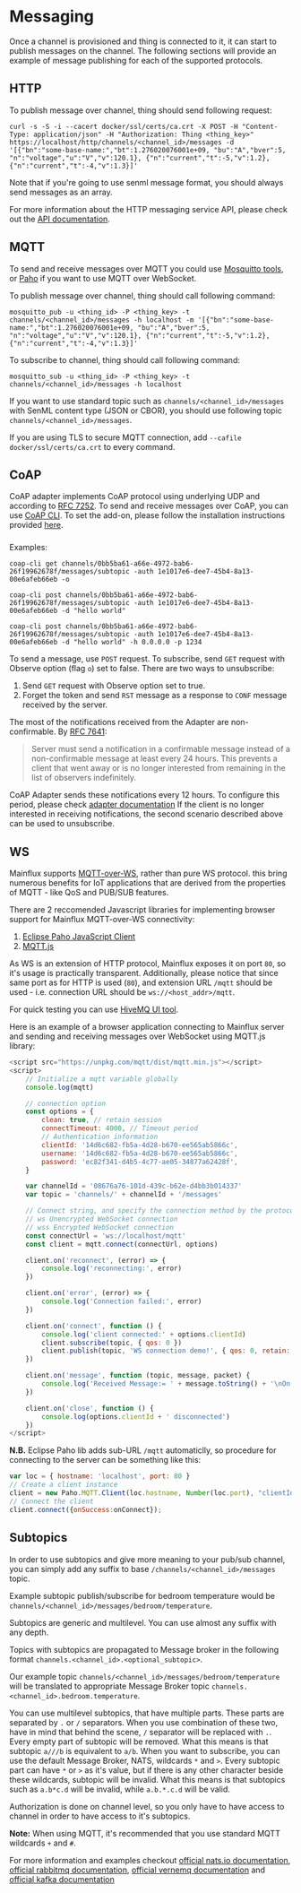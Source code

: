 # Messaging

Once a channel is provisioned and thing is connected to it, it can start to
publish messages on the channel. The following sections will provide an example
of message publishing for each of the supported protocols.

## HTTP

To publish message over channel, thing should send following request:

```
curl -s -S -i --cacert docker/ssl/certs/ca.crt -X POST -H "Content-Type: application/json" -H "Authorization: Thing <thing_key>" https://localhost/http/channels/<channel_id>/messages -d '[{"bn":"some-base-name:","bt":1.276020076001e+09, "bu":"A","bver":5, "n":"voltage","u":"V","v":120.1}, {"n":"current","t":-5,"v":1.2}, {"n":"current","t":-4,"v":1.3}]'
```

Note that if you're going to use senml message format, you should always send
messages as an array.

For more information about the HTTP messaging service API, please check out the [API documentation](https://github.com/mainflux/mainflux/blob/master/api/http.yml).

## MQTT

To send and receive messages over MQTT you could use [Mosquitto tools](https://mosquitto.org),
or [Paho](https://www.eclipse.org/paho/) if you want to use MQTT over WebSocket.

To publish message over channel, thing should call following command:

```
mosquitto_pub -u <thing_id> -P <thing_key> -t channels/<channel_id>/messages -h localhost -m '[{"bn":"some-base-name:","bt":1.276020076001e+09, "bu":"A","bver":5, "n":"voltage","u":"V","v":120.1}, {"n":"current","t":-5,"v":1.2}, {"n":"current","t":-4,"v":1.3}]'
```

To subscribe to channel, thing should call following command:

```
mosquitto_sub -u <thing_id> -P <thing_key> -t channels/<channel_id>/messages -h localhost
```

If you want to use standard topic such as `channels/<channel_id>/messages` with SenML content type (JSON or CBOR), you should use following topic `channels/<channel_id>/messages`.

If you are using TLS to secure MQTT connection, add `--cafile docker/ssl/certs/ca.crt`
to every command.

## CoAP

CoAP adapter implements CoAP protocol using underlying UDP and according to [RFC 7252](https://tools.ietf.org/html/rfc7252). To send and receive messages over CoAP, you can use [CoAP CLI](https://github.com/mainflux/coap-cli). To set the add-on, please follow the installation instructions provided [here](https://github.com/mainflux/coap-cli).

###
Examples:

```
coap-cli get channels/0bb5ba61-a66e-4972-bab6-26f19962678f/messages/subtopic -auth 1e1017e6-dee7-45b4-8a13-00e6afeb66eb -o
```
```
coap-cli post channels/0bb5ba61-a66e-4972-bab6-26f19962678f/messages/subtopic -auth 1e1017e6-dee7-45b4-8a13-00e6afeb66eb -d "hello world"
```
```
coap-cli post channels/0bb5ba61-a66e-4972-bab6-26f19962678f/messages/subtopic -auth 1e1017e6-dee7-45b4-8a13-00e6afeb66eb -d "hello world" -h 0.0.0.0 -p 1234
```
To send a message, use `POST` request.
To subscribe, send `GET` request with Observe option (flag `o`) set to false. There are two ways to unsubscribe:
  1) Send `GET` request with Observe option set to true.
  2) Forget the token and send `RST` message as a response to `CONF` message received by the server.

The most of the notifications received from the Adapter are non-confirmable. By [RFC 7641](https://tools.ietf.org/html/rfc7641#page-18):

> Server must send a notification in a confirmable message instead of a non-confirmable message at least every 24 hours. This prevents a client that went away or is no longer interested from remaining in the list of observers indefinitely.

CoAP Adapter sends these notifications every 12 hours. To configure this period, please check [adapter documentation](https://www.github.com/mainflux/mainflux/tree/master/coap/README.md) If the client is no longer interested in receiving notifications, the second scenario described above can be used to unsubscribe.

## WS
Mainflux supports [MQTT-over-WS](https://www.hivemq.com/blog/mqtt-essentials-special-mqtt-over-websockets/#:~:text=In%20MQTT%20over%20WebSockets%2C%20the,(WebSockets%20also%20leverage%20TCP).), rather than pure WS protocol. this bring numerous benefits for IoT applications that are derived from the properties of MQTT - like QoS and PUB/SUB features.

There are 2 reccomended Javascript libraries for implementing browser support for Mainflux MQTT-over-WS connectivity:

1. [Eclipse Paho JavaScript Client](https://www.eclipse.org/paho/index.php?page=clients/js/index.php)
2. [MQTT.js](https://github.com/mqttjs/MQTT.js)

As WS is an extension of HTTP protocol, Mainflux exposes it on port `80`, so it's usage is practically transparent.
Additionally, please notice that since same port as for HTTP is used (`80`), and extension URL `/mqtt` should be used -
i.e. connection URL should be `ws://<host_addr>/mqtt`.

For quick testing you can use [HiveMQ UI tool](http://www.hivemq.com/demos/websocket-client/).

Here is an example of a browser application connecting to Mainflux server and sending and receiving messages over WebSocket using MQTT.js library:

```javascript
<script src="https://unpkg.com/mqtt/dist/mqtt.min.js"></script>
<script>
    // Initialize a mqtt variable globally
    console.log(mqtt)

    // connection option
    const options = {
        clean: true, // retain session
        connectTimeout: 4000, // Timeout period
        // Authentication information
        clientId: '14d6c682-fb5a-4d28-b670-ee565ab5866c',
        username: '14d6c682-fb5a-4d28-b670-ee565ab5866c',
        password: 'ec82f341-d4b5-4c77-ae05-34877a62428f',
    }

    var channelId = '08676a76-101d-439c-b62e-d4bb3b014337'
    var topic = 'channels/' + channelId + '/messages'

    // Connect string, and specify the connection method by the protocol
    // ws Unencrypted WebSocket connection
    // wss Encrypted WebSocket connection
    const connectUrl = 'ws://localhost/mqtt'
    const client = mqtt.connect(connectUrl, options)

    client.on('reconnect', (error) => {
        console.log('reconnecting:', error)
    })

    client.on('error', (error) => {
        console.log('Connection failed:', error)
    })

    client.on('connect', function () {
        console.log('client connected:' + options.clientId)
        client.subscribe(topic, { qos: 0 })
        client.publish(topic, 'WS connection demo!', { qos: 0, retain: false })
    })

    client.on('message', function (topic, message, packet) {
        console.log('Received Message:= ' + message.toString() + '\nOn topic:= ' + topic)
    })

    client.on('close', function () {
        console.log(options.clientId + ' disconnected')
    })
</script>
```

**N.B.** Eclipse Paho lib adds sub-URL `/mqtt` automaticlly, so procedure for connecting to the server can be something like this:
```javascript
var loc = { hostname: 'localhost', port: 80 }
// Create a client instance
client = new Paho.MQTT.Client(loc.hostname, Number(loc.port), "clientId")
// Connect the client
client.connect({onSuccess:onConnect});
```

## Subtopics

In order to use subtopics and give more meaning to your pub/sub channel, you can simply add any suffix to base `/channels/<channel_id>/messages` topic.

Example subtopic publish/subscribe for bedroom temperature would be `channels/<channel_id>/messages/bedroom/temperature`.

Subtopics are generic and multilevel. You can use almost any suffix with any depth.

Topics with subtopics are propagated to Message broker in the following format `channels.<channel_id>.<optional_subtopic>`.

Our example topic `channels/<channel_id>/messages/bedroom/temperature` will be translated to appropriate Message Broker topic `channels.<channel_id>.bedroom.temperature`.

You can use multilevel subtopics, that have multiple parts. These parts are separated by `.` or `/` separators.
When you use combination of these two, have in mind that behind the scene, `/` separator will be replaced with `.`.
Every empty part of subtopic will be removed. What this means is that subtopic `a///b` is equivalent to `a/b`.
When you want to subscribe, you can use the default Message Broker, NATS, wildcards `*` and `>`. Every subtopic part can have `*` or `>` as it's value, but if there is any other character beside these wildcards, subtopic will be invalid. What this means is that subtopics such as `a.b*c.d` will be invalid, while `a.b.*.c.d` will be valid.

Authorization is done on channel level, so you only have to have access to channel in order to have access to
it's subtopics.

**Note:** When using MQTT, it's recommended that you use standard MQTT wildcards `+` and `#`.

For more information and examples checkout [official nats.io documentation](https://nats.io/documentation/writing_applications/subscribing/), [official rabbitmq documentation](https://www.rabbitmq.com/documentation.html), [official vernemq documentation](https://docs.vernemq.com/) and [official kafka documentation](https://kafka.apache.org/documentation/)
